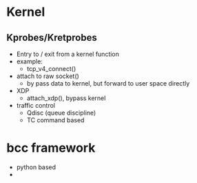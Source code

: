 # Kernel
## Kprobes/Kretprobes
- Entry to / exit from a kernel function
- example:
  - tcp_v4_connect()
- attach to raw socket()
  - by pass data to kernel, but forward to user space directly
- XDP
  - attach_xdp(), bypass kernel
- traffic control
  - Qdisc (queue discipline)
  - TC command based
# bcc framework
- python based
- 